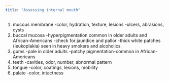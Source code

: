 ```yaml
---
title: "Assessing internal mouth"
---
```

1) mucous membrane
-color, hydration, texture, lesions
-ulcers, abrasions, cysts
2) buccal mucosa
-hyperpigmentation common in older adults and African-Americans
-check for jaundice and pallor
-thick white patches (leukoplakia) seen in heavy smokers and alcoholics
3) gums
-pale in older adults
-patchy pigmentation-common in African-Americans
4) teeth
-cavities, odor, number, abnormal pattern
5) tongue
-color, coatings, lesions, mobility
6) palate
-color, intactness

